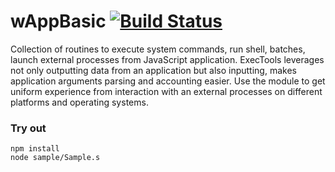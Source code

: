 
# wAppBasic [![Build Status](https://travis-ci.org/Wandalen/wAppBasic.svg?branch=master)](https://travis-ci.org/Wandalen/wAppBasic)

Collection of routines to execute system commands, run shell, batches, launch external processes from JavaScript application. ExecTools leverages not only outputting data from an application but also inputting, makes application arguments parsing and accounting easier. Use the module to get uniform experience from interaction with an external processes on different platforms and operating systems.

### Try out
```
npm install
node sample/Sample.s
```












































































































































